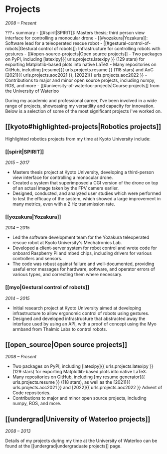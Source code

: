 # Projects
_2008 &ndash; Present_

???+ summary
    - [[#spirit|SPIRIT]]: Masters thesis; third person view interface for controlling a monocular drone
    - [[#yozakura|Yozakura]]: Software lead for a teleoperated rescue robot
    - [[#gestural-control-of-robots|Gestural control of robots]]: Infrastructure for controlling robots with gestures
    - [[#open-source-projects|Open source projects]]
        - Two packages on PyPI, including [latexipy]{{ urls.projects.latexipy }} (129 stars) for exporting Matplotlib-based plots into native LaTeX
        - Many repositories on GitHub, including [resume]{{ urls.projects.resume }} (118 stars) and AoC [2021]{{ urls.projects.aoc2021 }}, [2022]{{ urls.projects.aoc2022 }}
        - Contributions to major and minor open source projects, including numpy, ROS, and more
    - [[#university-of-waterloo-projects|Course projects]] from the University of Waterloo

During my academic and professional career, I've been involved in a wide range of projects,
showcasing my versatility and capacity for innovation.
Below is a selection of some of the most significant projects I've worked on.

## [[kyoto#highlighted-projects|Robotics projects]]
Highlighted robotics projects from my time at Kyoto University include:

### [[spirit|SPIRIT]]
_2015 &ndash; 2017_

- Masters thesis project at Kyoto University, developing a third-person view interface for controlling a monocular drone.
- Created a system that superimposed a CGI version of the drone on top of an actual image taken by the FPV camera earlier.
- Designed, conducted, and analyzed user studies which were performed to test the efficacy of the system,
  which showed a large improvement in many metrics, even with a 2 Hz transmission rate.

### [[yozakura|Yozakura]]
_2014 &ndash; 2015_

- Led the software development team for the Yozakura teleoperated rescue robot at Kyoto University's Mechatronics Lab.
- Developed a client-server system for robot control and wrote code for onboard Raspberry Pi and mbed chips,
  including drivers for various controllers and sensors.
- The code was robust against failure and well-documented, providing useful error messages for hardware, software,
  and operator errors of various types, and correcting them where necessary.

### [[myo|Gestural control of robots]]
_2014 &ndash; 2015_

- Initial research project at Kyoto University aimed at developing infrastructure to allow ergonomic control of robots using gestures.
- Designed and developed infrastructure that abstracted away the interface used by using an API,
  with a proof of concept using the Myo armband from Thalmic Labs to control robots.


## [[open_source|Open source projects]]
_2008 &ndash; Present_

- Two packages on PyPI, including [latexipy]{{ urls.projects.latexipy }} (129 stars) for exporting Matplotlib-based plots into native LaTeX.
- Many repositories on GitHub, including [my resume generator]{{ urls.projects.resume }} (118 stars),
  as well as the [2021]{{ urls.projects.aoc2021 }} and [2022]{{ urls.projects.aoc2022 }} Advent of Code repositories.
- Contributions to major and minor open source projects, including numpy, ROS, and more.

## [[undergrad|University of Waterloo projects]]
_2008 &ndash; 2013_

Details of my projects during my time at the University of Waterloo can be found at the [[undergrad|undergraduate projects]] page.
